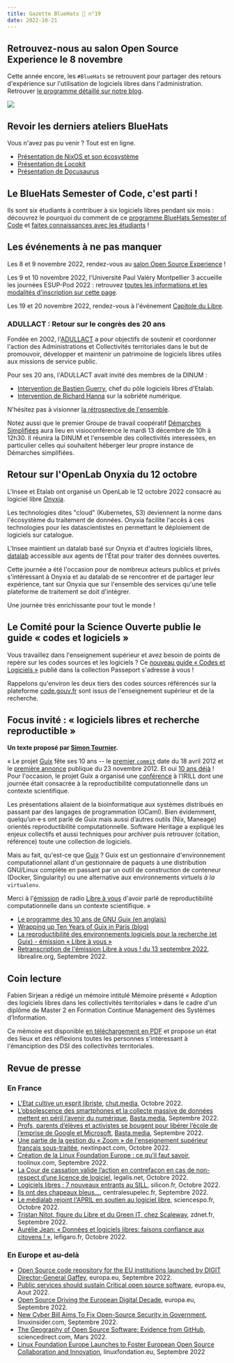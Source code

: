 ```yaml
---
title: Gazette BlueHats 🧢 n°19
date: 2022-10-21
---
```


## Retrouvez-nous au salon Open Source Experience le 8 novembre

Cette année encore, les `#BlueHats` se retrouvent pour partager des retours d'expérience sur l'utilisation de logiciels libres dans l'administration.  Retrouver [le programme détaillé sur notre blog](https://communs.numerique.gouv.fr/posts/annonce-programme-journee-bluehats-2022/).

<img src="/public/img/posts/bluehats-10-2022.png"/>

## Revoir les derniers ateliers BlueHats

Vous n'avez pas pu venir ?  Tout est en ligne.

- [Présentation de NixOS et son écosystème](https://communs.numerique.gouv.fr/ateliers/nixos/)
- [Présentation de Locokit](https://communs.numerique.gouv.fr/ateliers/locokit/)
- [Présentation de Docusaurus](https://communs.numerique.gouv.fr/ateliers/docusaurus/)

## Le BlueHats Semester of Code, c'est parti !

Ils sont six étudiants à contribuer à six logiciels libres pendant six mois : découvrez le pourquoi du comment de ce [programme BlueHats Semester of Code](https://communs.numerique.gouv.fr/posts/presentation-promotion-bluehats-2022/) et [faites connaissances avec les étudiants](https://communs.numerique.gouv.fr/bluehats/bsoc-promotion-2022/) !

## Les événements à ne pas manquer

Les 8 et 9 novembre 2022, rendez-vous au [salon Open Source Experience](https://www.opensource-experience.com/) !

Les 9 et 10 novembre 2022, l'Université Paul Valéry Montpellier 3 accueille les journées ESUP-Pod 2022 : retrouvez [toutes les informations et les modalités d'inscription sur cette page](https://www.esup-portail.org/wiki/x/AwD0RQ).

Les 19 et 20 novembre 2022, rendez-vous à l'événement [Capitole du Libre](https://capitoledulibre.org).

### ADULLACT : Retour sur le congrès des 20 ans

Fondée en 2002, l'[ADULLACT](https://adullact.org/) a pour objectifs de soutenir et coordonner l'action des Administrations et Collectivités territoriales dans le but de promouvoir, développer et maintenir un patrimoine de logiciels libres utiles aux missions de service public.

Pour ses 20 ans, l'ADULLACT avait invité des membres de la DINUM :

- [Intervention de Bastien Guerry](https://www.youtube.com/watch?v=xMrHTOBCpSY&list=PL-uqfnogiOcXN4AG0MdOSRGJNz_vAf1hI&index=5), chef du pôle logiciels libres d'Etalab.
- [Intervention de Richard Hanna](https://www.youtube.com/watch?v=ljkizjCT9rk&list=PL-uqfnogiOcXN4AG0MdOSRGJNz_vAf1hI&index=2) sur la sobriété numérique.

N'hésitez pas à visionner [la rétrospective de l'ensemble](https://www.youtube.com/watch?v=y1-6hsaqQ3E&list=PL-uqfnogiOcXN4AG0MdOSRGJNz_vAf1hI&index=18).

Notez aussi que le premier Groupe de travail coopératif [Démarches Simplifiées](https://www.demarches-simplifiees.fr/) aura lieu en visioconférence le mardi 13 décembre de 10h à 12h30.  Il réunira la DINUM et l'ensemble des collectivités interessées, en particulier celles qui souhaitent héberger leur propre instance de Démarches simplifiées.

## Retour sur l'OpenLab Onyxia du 12 octobre

L'Insee et Etalab ont organisé un OpenLab le 12 octobre 2022 consacré au logiciel libre [Onyxia](https://onyxia.sh).

Les technologies dites "cloud" (Kubernetes, S3) deviennent la norme dans l'écosystème du traitement de données.  Onyxia facilite l'accès à ces technologies pour les datascientistes en permettant le déploiement de logiciels sur catalogue.

L'Insee maintient un datalab basé sur Onyxia et d'autres logiciels libres, [datalab](https://datalab.sspcloud.fr) accessible aux agents de l'État pour traiter des données ouvertes.

Cette journée a été l'occasion pour de nombreux acteurs publics et privés s'intéressant à Onyxia et au datalab de se rencontrer et de partager leur expérience, tant sur Onyxia que sur l'ensemble des services qu'une telle plateforme de traitement se doit d'intégrer.

Une journée très enrichissante pour tout le monde !

## Le Comité pour la Science Ouverte publie le guide « codes et logiciels »

Vous travaillez dans l'enseignement supérieur et avez besoin de points de repère sur les codes sources et les logiciels ?  Ce [nouveau guide « Codes et Logiciels »](https://www.ouvrirlascience.fr/science-ouverte-codes-et-logiciels/) publié dans la collection Passeport s'adresse à vous !

Rappelons qu'environ les deux tiers des codes sources référencés sur la plateforme [code.gouv.fr](https://code.gouv.fr/public/) sont issus de l'enseignement supérieur et de la recherche.

## Focus invité : « logiciels libres et recherche reproductible »

**Un texte proposé par [Simon Tournier](https://simon.tournier.info/).**

« Le projet [Guix](https://guix.gnu.org) fête ses 10 ans -- le [premier `commit`](https://archive.softwareheritage.org/browse/revision/207cba8114d354737b231e510d6110ea2a42e07b/) date du 18 avril 2012 et le [première annonce](https://lists.gnu.org/archive/html/gnu-system-discuss/2012-11/msg00000.html) publique du 23 novembre 2012.   Et oui [10 ans déjà](https://guix.gnu.org/en/blog/2022/10-years-of-stories-behind-guix/) !  Pour l'occasion, le projet Guix a organisé une [conférence](https://10years.guix.gnu.org/program/) à l'IRILL dont une journée était consacrée à la reproductibilité computationnelle dans un contexte scientifique.

Les présentations allaient de la bioinformatique aux systèmes distribués en passant par des langages de  programmation (OCaml).  Bien évidemment, quelqu’un·e·s ont parlé de Guix mais aussi d’autres outils (Nix, Maneage) orientés reproductibilité computationnelle.  Software Heritage a expliqué les enjeux collectifs et aussi techniques pour archiver puis retrouver (citation, référence) toute une collection de logiciels.

Mais au fait, qu'est-ce que [Guix](https://hpc.guix.info) ?  Guix est un gestionnaire d'environnement computationnel allant d'un gestionnaire de paquets à une distribution GNU/Linux complète en passant par un outil de construction de conteneur (Docker, Singularity) ou une alternative aux environnements virtuels _à la_ `virtualenv`.

Merci à l'[émission](https://www.libreavous.org/151-la-reproductibilite-des-environnements-logiciels-pour-la-recherche-et-guix) de radio [Libre à vous](https://www.libreavous.org/) d'avoir parlé de reproductibilité computationnelle dans un contexte scientifique. »

- [Le programme des 10 ans de GNU Guix (en anglais)](https://10years.guix.gnu.org/program/)
- [Wrapping up Ten Years of Guix in Paris (blog)](https://guix.gnu.org/en/blog/2022/wrapping-up-ten-years-of-guix-in-paris/)
- [La reproductibilité des environnements logiciels pour la recherche (et Guix) - émission « Libre à vous »](https://www.libreavous.org/151-la-reproductibilite-des-environnements-logiciels-pour-la-recherche-et-guix)
- [Retranscription de l'émission Libre à vous ! du 13 septembre 2022](https://www.librealire.org/emission-libre-a-vous-diffusee-mardi-13-septembre-2022-sur-radio-cause-commune), librealire.org, Septembre 2022.

## Coin lecture

Fabien Sirjean a rédigé un mémoire intitulé Mémoire présenté « Adoption des logiciels libres dans les collectivités territoriales » dans le cadre d'un diplôme de Master 2 en Formation Continue Management des Systèmes d’Information.

Ce mémoire est disponible [en téléchargement en PDF](https://sirjean.fr/pub/2022-memoire-sirjean-adoption-libre-colter.pdf) et propose un état des lieux et des réflexions toutes les personnes s'intéressant à l'émanciption des DSI des collectivités territoriales.

## Revue de presse

### En France

- [L'Etat cultive un esprit libriste](https://chut.media/tech/letat-cultive-un-esprit-libriste/), [chut.media](https://chut.media/), Octobre 2022.
- [L’obsolescence des smartphones et la collecte massive de données mettent en péril l’avenir du numérique](https://basta.media/l-obsolescence-des-smartphones-et-la-collecte-massive-de-donnees-impact-ecologique-du-numerique), [Basta.media](https://basta.media/), Septembre 2022.
- [Profs, parents d’élèves et activistes se bougent pour libérer l’école de l’emprise de Google et Microsoft](https://basta.media/profs-parents-d-eleves-et-activistes-se-bougent-pour-liberer-l-ecole-des-Gafam), [Basta.media](https://basta.media/), Septembre 2022.
- [Une partie de la gestion du « Zoom » de l'enseignement supérieur français sous-traitée](https://www.nextinpact.com/article/70129/une-partie-gestion-zoom-enseignement-superieur-francais-sous-traitee), nextinpact.com, Octobre 2022.
- [Création de la Linux Foundation Europe : ce qu’il faut savoir](https://www.toolinux.com/?linux-foundation-europe), toolinux.com, Septembre 2022.
- [La Cour de cassation valide l’action en contrefaçon en cas de non-respect d’une licence de logiciel](https://www.legalis.net/actualite/la-cour-de-cassation-valide-laction-en-contrefacon-en-cas-de-non-respect-dune-licence-de-logiciel/), legalis.net, Octobre 2022.
- [Logiciels libres : 7 nouveaux entrants au SILL](https://www.silicon.fr/logiciels-libres-7-nouveaux-entrants-au-sill-449180.html), silicon.fr, Octobre 2022.
- [Ils ont des chapeaux bleus...](https://www.centralesupelec.fr/fr/ils-ont-des-chapeaux-bleus), centralesupelec.fr, Septembre 2022.
- [Le médialab rejoint l'APRIL en soutien au logiciel libre](https://medialab.sciencespo.fr/actu/le-medialab-rejoint-lapril-en-soutien-au-logiciel-libre/), sciencespo.fr, Octobre 2022.
- [Tristan Nitot, figure du Libre et du Green IT, chez Scaleway](https://www.zdnet.fr/blogs/l-esprit-libre/tristan-nitot-figure-du-libre-et-du-green-it-chez-scaleway-39947000.htm), zdnet.fr, Septembre 2022.
- [Aurélie Jean: « Données et logiciels libres: faisons confiance aux citoyens ! »](https://www.lefigaro.fr/vox/societe/aurelie-jean-donnees-et-logiciels-libres-faisons-confiance-aux-citoyens-20221013), lefigaro.fr, Octobre 2022.

### En Europe et au-delà

- [Open Source code repository for the EU institutions launched by DIGIT Director-General Gaffey](https://joinup.ec.europa.eu/collection/open-source-observatory-osor/news/ecs-codeeuropaeu-launches), europa.eu, Septembre 2022.
- [Public services should sustain Critical open source software](https://joinup.ec.europa.eu/collection/fosseps/news/fosseps-critical-open-source-software-study-report), europa.eu, Aout 2022.
- [Open Source Driving the European Digital Decade](https://czech-presidency.consilium.europa.eu/en/events/open-source-driving-the-european-digital-decade/), europa.eu, Septembre 2022.
- [New Cyber Bill Aims To Fix Open-Source Security in Government](https://www.linuxinsider.com/story/new-cyber-bill-aims-to-fix-open-source-security-in-government-176676.html), linuxinsider.com, Septembre 2022.
- [The Geography of Open Source Software: Evidence from GitHub](https://www.sciencedirect.com/science/article/pii/S0040162522000105), sciencedirect.com, Mars 2022.
- [Linux Foundation Europe Launches to Foster European Open Source Collaboration and Innovation](https://linuxfoundation.eu/newsroom/lf-europe-launches?hsLang=en), linuxfondation.eu, Septembre 2022
